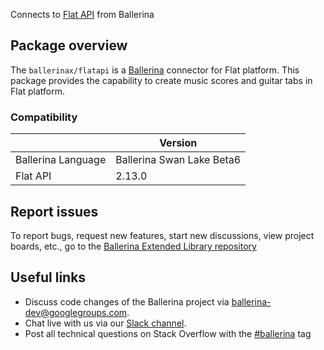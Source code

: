 Connects to [Flat API](https://flat.io/developers/docs/api/) from Ballerina

## Package overview
The `ballerinax/flatapi` is a [Ballerina](https://ballerina.io/) connector for Flat platform. This package provides the capability to create music scores and guitar tabs in Flat platform. 

### Compatibility
|                    | Version                   |
|--------------------|---------------------------|
| Ballerina Language | Ballerina Swan Lake Beta6 |
| Flat API           | 2.13.0                     |

## Report issues
To report bugs, request new features, start new discussions, view project boards, etc., go to the [Ballerina Extended Library repository](https://github.com/ballerina-platform/ballerina-extended-library)

## Useful links
- Discuss code changes of the Ballerina project via [ballerina-dev@googlegroups.com](mailto:ballerina-dev@googlegroups.com).
- Chat live with us via our [Slack channel](https://ballerina.io/community/slack/).
- Post all technical questions on Stack Overflow with the [#ballerina](https://stackoverflow.com/questions/tagged/ballerina) tag
